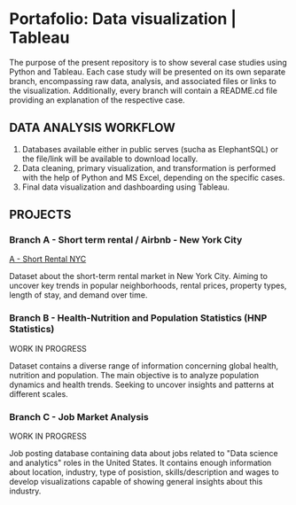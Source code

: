 # Portafolio: Data visualization | Tableau

The purpose of the present repository is to show several case studies using Python and Tableau. Each case study will be presented on its own separate branch, encompassing raw data, analysis, and associated files or links to the visualization. Additionally, every branch will contain a README.cd file providing an explanation of the respective case.

## DATA ANALYSIS WORKFLOW

1. Databases available either in  public serves (sucha as ElephantSQL) or the file/link will be available to download locally.
2. Data cleaning, primary visualization, and transformation is performed with the help of Python and MS Excel, depending on the specific cases.
3. Final data visualization and dashboarding using Tableau.


## PROJECTS

### Branch A - Short term rental / Airbnb - New York City
[A - Short Rental NYC](../../tree/A---Short-Rental-NYC)

Dataset about the short-term rental market in New York City. Aiming to uncover key trends in popular neighborhoods, rental prices, property types, length of stay, and demand over time.

### Branch B - Health-Nutrition and Population Statistics (HNP Statistics)

WORK IN PROGRESS

Dataset contains a diverse range of information concerning global health, nutrition and population. The main objective is to analyze population dynamics and health trends. Seeking to uncover insights and patterns at different scales.

### Branch C - Job Market Analysis

WORK IN PROGRESS

Job posting database containing data about jobs related to "Data science and analytics" roles in the United States. It contains enough information about location, industry, type of posistion, skills/description and wages to develop visualizations capable of showing general insights about this industry.
